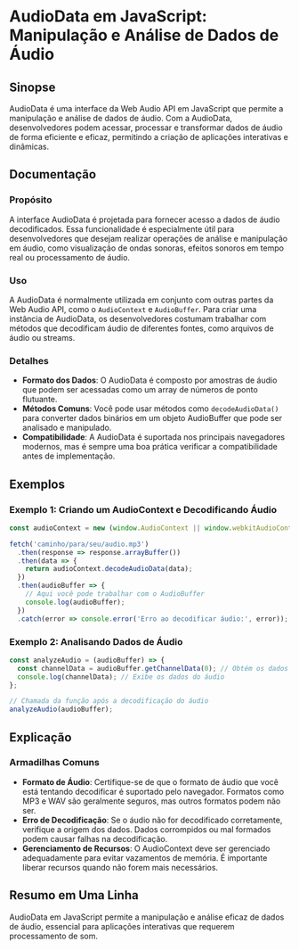<!--
Meta Description: # AudioData em JavaScript: Manipulação e Análise de Dados de Áudio ## Sinopse AudioData é uma interface da Web Audio API em JavaScript que permite a m...
Meta Keywords: áudio, dados, audiodata, que, audiobuffer
-->

# AudioData em JavaScript: Manipulação e Análise de Dados de Áudio

## Sinopse
AudioData é uma interface da Web Audio API em JavaScript que permite a manipulação e análise de dados de áudio. Com a AudioData, desenvolvedores podem acessar, processar e transformar dados de áudio de forma eficiente e eficaz, permitindo a criação de aplicações interativas e dinâmicas.

## Documentação
### Propósito
A interface AudioData é projetada para fornecer acesso a dados de áudio decodificados. Essa funcionalidade é especialmente útil para desenvolvedores que desejam realizar operações de análise e manipulação em áudio, como visualização de ondas sonoras, efeitos sonoros em tempo real ou processamento de áudio.

### Uso
A AudioData é normalmente utilizada em conjunto com outras partes da Web Audio API, como o `AudioContext` e `AudioBuffer`. Para criar uma instância de AudioData, os desenvolvedores costumam trabalhar com métodos que decodificam áudio de diferentes fontes, como arquivos de áudio ou streams.

### Detalhes
- **Formato dos Dados**: O AudioData é composto por amostras de áudio que podem ser acessadas como um array de números de ponto flutuante.
- **Métodos Comuns**: Você pode usar métodos como `decodeAudioData()` para converter dados binários em um objeto AudioBuffer que pode ser analisado e manipulado.
- **Compatibilidade**: A AudioData é suportada nos principais navegadores modernos, mas é sempre uma boa prática verificar a compatibilidade antes de implementação.

## Exemplos
### Exemplo 1: Criando um AudioContext e Decodificando Áudio
```javascript
const audioContext = new (window.AudioContext || window.webkitAudioContext)();

fetch('caminho/para/seu/audio.mp3')
  .then(response => response.arrayBuffer())
  .then(data => {
    return audioContext.decodeAudioData(data);
  })
  .then(audioBuffer => {
    // Aqui você pode trabalhar com o AudioBuffer
    console.log(audioBuffer);
  })
  .catch(error => console.error('Erro ao decodificar áudio:', error));
```

### Exemplo 2: Analisando Dados de Áudio
```javascript
const analyzeAudio = (audioBuffer) => {
  const channelData = audioBuffer.getChannelData(0); // Obtém os dados do primeiro canal
  console.log(channelData); // Exibe os dados do áudio
};

// Chamada da função após a decodificação do áudio
analyzeAudio(audioBuffer);
```

## Explicação
### Armadilhas Comuns
- **Formato de Áudio**: Certifique-se de que o formato de áudio que você está tentando decodificar é suportado pelo navegador. Formatos como MP3 e WAV são geralmente seguros, mas outros formatos podem não ser.
- **Erro de Decodificação**: Se o áudio não for decodificado corretamente, verifique a origem dos dados. Dados corrompidos ou mal formados podem causar falhas na decodificação.
- **Gerenciamento de Recursos**: O AudioContext deve ser gerenciado adequadamente para evitar vazamentos de memória. É importante liberar recursos quando não forem mais necessários.

## Resumo em Uma Linha
AudioData em JavaScript permite a manipulação e análise eficaz de dados de áudio, essencial para aplicações interativas que requerem processamento de som.